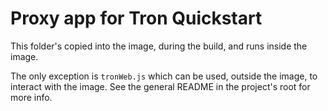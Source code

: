 # Proxy app for Tron Quickstart

This folder's copied into the image, during the build, and runs inside the image.

The only exception is `tronWeb.js` which can be used, outside the image, to interact with the image. See the general README in the project's root for more info.

